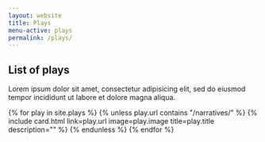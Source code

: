 ```yaml
---
layout: website
title: Plays
menu-active: plays
permalink: /plays/
---
```

<main class="page-content">
  <div class="text-container">
    <h2>List of plays</h2>
    <p>Lorem ipsum dolor sit amet, consectetur adipisicing elit, sed do eiusmod tempor incididunt ut labore et dolore magna aliqua.</p> 
  </div>

  <div class="list-plays">
    <div class="cards-container">
      {% for play in site.plays %}
        {% unless play.url contains "/narratives/" %}
          {% include card.html
            link=play.url
            image=play.image
            title=play.title
            description=""
          %}
        {% endunless %}
      {% endfor %}
    </div>
  </div>
</main>
